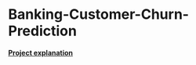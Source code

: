# Banking-Customer-Churn-Prediction
[**Project explanation**](https://github.com/guilhermecposantos/Banking-Customer-Churn-Prediction/blob/main/docs/Banking%20Customer%20Churn%20Prediction%20Dataset-Final%20Presentation.pdf)
